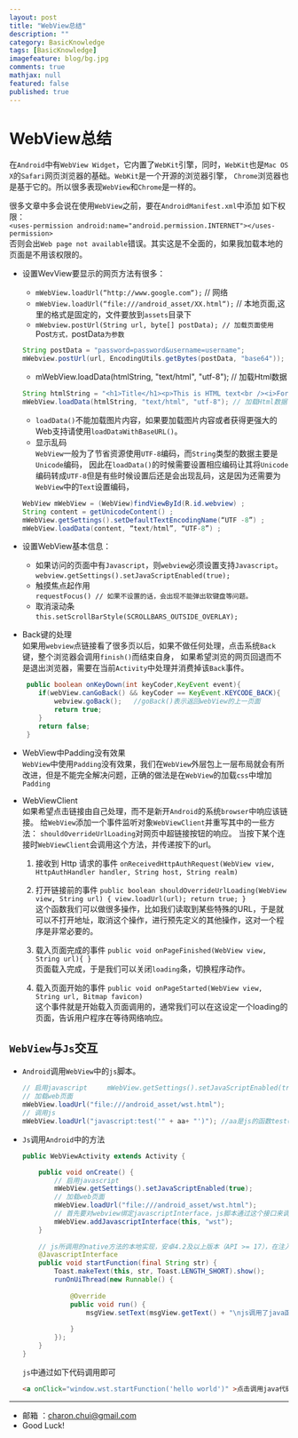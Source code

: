 ```yaml
---
layout: post
title: "WebView总结"
description: ""
category: BasicKnowledge
tags: [BasicKnowledge]
imagefeature: blog/bg.jpg
comments: true
mathjax: null
featured: false
published: true
---
```



WebView总结
===
     
在`Android`中有`WebView Widget`，它内置了`WebKit`引擎，同时，`WebKit`也是`Mac OS X`的`Safari`网页浏览器的基础。`WebKit`是一个开源的浏览器引擎，
`Chrome`浏览器也是基于它的。所以很多表现`WebView`和`Chrome`是一样的。          

很多文章中多会说在使用`WebView`之前，要在`AndroidManifest.xml`中添加 如下权限：           
`<uses-permission android:name="android.permission.INTERNET"></uses-permission>`        
否则会出`Web page not available`错误。其实这是不全面的，如果我加载本地的页面是不用该权限的。

- 设置WevView要显示的网页方法有很多：
    - `mWebView.loadUrl(“http://www.google.com“);` // 网络
    - `mWebView.loadUrl(“file:///android_asset/XX.html“);` // 本地页面,这里的格式是固定的，文件要放到`assets`目录下
    - `mWebview.postUrl(String url, byte[] postData); // 加载页面使用`Post`方式，`postData`为参数`
    ```java
	String postData = "password=password&username=username";
	mWebview.postUrl(url, EncodingUtils.getBytes(postData, "base64"));
	```
    - mWebView.loadData(htmlString, "text/html", "utf-8"); // 加载Html数据
    ```java
	String htmlString = "<h1>Title</h1><p>This is HTML text<br /><i>Formatted in italics</i><br />Anothor Line</p>";
	mWebView.loadData(htmlString, "text/html", "utf-8"); // 加载Html数据
	```
	- `loadData()`不能加载图片内容，如果要加载图片内容或者获得更强大的Web支持请使用`loadDataWithBaseURL()`。
	- 显示乱码    
    `WebView`一般为了节省资源使用`UTF-8`编码，而`String`类型的数据主要是`Unicode`编码，
	因此在`loadData()`的时候需要设置相应编码让其将`Unicode`编码转成`UTF-8`但是有些时候设置后还是会出现乱码，这是因为还需要为`WebView`中的`Text`设置编码，
	```java
	WebView mWebView = (WebView)findViewById(R.id.webview) ;
	String content = getUnicodeContent() ;
	mWebView.getSettings().setDefaultTextEncodingName(“UTF -8”) ;
	mWebView.loadData(content, “text/html”, “UTF-8”) ;
	```

- 设置WebView基本信息：        

	- 如果访问的页面中有`Javascript`，则`webview`必须设置支持`Javascript`。     
	    `webview.getSettings().setJavaScriptEnabled(true);  `       
	- 触摸焦点起作用      
	    `requestFocus() // 如果不设置的话，会出现不能弹出软键盘等问题。`     
	- 取消滚动条       
	    `this.setScrollBarStyle(SCROLLBARS_OUTSIDE_OVERLAY);`
		
- Back键的处理     
    如果用`webview`点链接看了很多页以后，如果不做任何处理，点击系统`Back`键，整个浏览器会调用`finish()`而结束自身，
	如果希望浏览的网页回退而不是退出浏览器，需要在当前`Activity`中处理并消费掉该`Back`事件。
	```java
	 public boolean onKeyDown(int keyCoder,KeyEvent event){
		if(webView.canGoBack() && keyCoder == KeyEvent.KEYCODE_BACK){
			webview.goBack();   //goBack()表示返回webView的上一页面
			return true;
		}
		return false;
	 }
	```
	
- WebView中Padding没有效果	       
    `WebView`中使用`Padding`没有效果，我们在`WebView`外层包上一层布局就会有所改进，但是不能完全解决问题，正确的做法是在`WebView`的加载`css`中增加`Padding`
	
- WebViewClient        
    如果希望点击链接由自己处理，而不是新开`Android`的系统`browser`中响应该链接。
	给`WebView`添加一个事件监听对象`WebViewClient`并重写其中的一些方法： `shouldOverrideUrlLoading`对网页中超链接按钮的响应。
	当按下某个连接时`WebViewClient`会调用这个方法，并传递按下的url。
	1. 接收到 Http 请求的事件 
	    `onReceivedHttpAuthRequest(WebView view, HttpAuthHandler handler, String host, String realm) `            
		
	2. 打开链接前的事件
	    `public boolean shouldOverrideUrlLoading(WebView view, String url) { view.loadUrl(url); return true; } `           
	    这个函数我们可以做很多操作，比如我们读取到某些特殊的URL，于是就可以不打开地址，取消这个操作，进行预先定义的其他操作，这对一个程序是非常必要的。
		
	3. 载入页面完成的事件
	    `public void onPageFinished(WebView view, String url){ } `              
	    页面载入完成，于是我们可以关闭`loading`条，切换程序动作。
		
	4. 载入页面开始的事件
	    `public void onPageStarted(WebView view, String url, Bitmap favicon)`              
	    这个事件就是开始载入页面调用的，通常我们可以在这设定一个loading的页面，告诉用户程序在等待网络响应。
	    

`WebView`与`Js`交互
---

- `Android`调用`WebView`中的`js`脚本。
	```java
	// 启用javascript		mWebView.getSettings().setJavaScriptEnabled(true);
	// 加载web页面
	mWebView.loadUrl("file:///android_asset/wst.html");
	// 调用js
	mWebView.loadUrl("javascript:test('" + aa+ "')"); //aa是js的函数test()的参数  
	```

- `Js`调用`Android`中的方法        
	```java
	public WebViewActivity extends Activity {
	
	    public void onCreate() {
	        // 启用javascript	
	        mWebView.getSettings().setJavaScriptEnabled(true);
	        // 加载web页面
	        mWebView.loadUrl("file:///android_asset/wst.html");
	        // 首先要对webview绑定javascriptInterface，js脚本通过这个接口来调用java代码。javascriptInterface实际就是一个普通的java类，里面是我们本地实现的java代码， 将JavascriptInterface传递给webview，并指定别名，这样js脚本就可以通过我们给的这个别名来调用我们的方法,在这里，this是实例化的对象，wst是这个对象在js中的别名
	        mWebView.addJavascriptInterface(this, "wst");
	    }
	    
	    // js所调用的native方法的本地实现，安卓4.2及以上版本（API >= 17），在注入类中为可调用的方法添加@JavascriptInterface注解，无注解的方法不能被调用，这种方式可以防范注入漏洞
	    @JavascriptInterface
	    public void startFunction(final String str) {  
	        Toast.makeText(this, str, Toast.LENGTH_SHORT).show();  
	        runOnUiThread(new Runnable() {  
	    
	            @Override  
	            public void run() {  
	                msgView.setText(msgView.getText() + "\njs调用了java函数传递参数：" + str);  
	    
	            }  
	        });  
	    }  
	}
	```
	
	`js`中通过如下代码调用即可           
	```html
	<a onClick="window.wst.startFunction('hello world')" >点击调用java代码并传递参数</a>  
	```




---

- 邮箱 ：charon.chui@gmail.com  
- Good Luck! 
